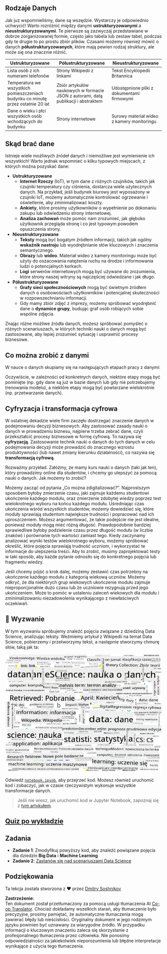 <!--
CO_OP_TRANSLATOR_METADATA:
{
  "original_hash": "2583a9894af7123b2fcae3376b14c035",
  "translation_date": "2025-08-24T21:29:24+00:00",
  "source_file": "1-Introduction/01-defining-data-science/README.md",
  "language_code": "pl"
}
-->
## Rodzaje Danych

Jak już wspomnieliśmy, dane są wszędzie. Wystarczy je odpowiednio uchwycić! Warto rozróżnić między danymi **ustrukturyzowanymi** a **nieustrukturyzowanymi**. Te pierwsze są zazwyczaj przedstawiane w dobrze zorganizowanej formie, często jako tabela lub zestaw tabel, podczas gdy te drugie to po prostu zbiór plików. Czasami możemy również mówić o danych **półustrukturyzowanych**, które mają pewien rodzaj struktury, ale może się ona znacznie różnić.

| Ustrukturyzowane                                                             | Półustrukturyzowane                                                                           | Nieustrukturyzowane                     |
| --------------------------------------------------------------------------- | -------------------------------------------------------------------------------------------- | --------------------------------------- |
| Lista osób z ich numerami telefonów                                         | Strony Wikipedii z linkami                                                                   | Tekst Encyklopedii Britannica           |
| Temperatura we wszystkich pomieszczeniach budynku co minutę przez ostatnie 20 lat | Zbiór artykułów naukowych w formacie JSON z autorami, datą publikacji i abstraktem           | Udostępnione pliki z dokumentami firmowymi |
| Dane o wieku i płci wszystkich osób wchodzących do budynku                  | Strony internetowe                                                                           | Surowy materiał wideo z kamery monitoringu |

## Skąd brać dane

Istnieje wiele możliwych źródeł danych i niemożliwe jest wymienienie ich wszystkich! Warto jednak wspomnieć o kilku typowych miejscach, z których można pozyskać dane:

* **Ustrukturyzowane**
  - **Internet Rzeczy** (IoT), w tym dane z różnych czujników, takich jak czujniki temperatury czy ciśnienia, dostarcza wiele użytecznych danych. Na przykład, jeśli budynek biurowy jest wyposażony w czujniki IoT, możemy automatycznie kontrolować ogrzewanie i oświetlenie, aby zminimalizować koszty.
  - **Ankiety**, które prosimy użytkowników o wypełnienie po dokonaniu zakupu lub odwiedzeniu strony internetowej.
  - **Analiza zachowań** może pomóc nam zrozumieć, jak głęboko użytkownik przegląda stronę i co jest typowym powodem opuszczenia strony.
* **Nieustrukturyzowane**
  - **Teksty** mogą być bogatym źródłem informacji, takich jak ogólny **wskaźnik nastroju** lub wyodrębnianie słów kluczowych i znaczenia semantycznego.
  - **Obrazy** lub **wideo**. Materiał wideo z kamery monitoringu może być użyty do oszacowania natężenia ruchu na drodze i informowania ludzi o potencjalnych korkach.
  - **Logi** serwerów internetowych mogą być używane do zrozumienia, które strony naszej witryny są najczęściej odwiedzane i jak długo.
* **Półustrukturyzowane**
  - **Grafy sieci społecznościowych** mogą być świetnym źródłem danych o osobowościach użytkowników i potencjalnej skuteczności w rozpowszechnianiu informacji.
  - Gdy mamy zbiór zdjęć z imprezy, możemy spróbować wyodrębnić dane o **dynamice grupy**, budując graf osób robiących sobie wspólne zdjęcia.

Znając różne możliwe źródła danych, możesz spróbować pomyśleć o różnych scenariuszach, w których techniki nauki o danych mogą być zastosowane, aby lepiej zrozumieć sytuację i usprawnić procesy biznesowe.

## Co można zrobić z danymi

W nauce o danych skupiamy się na następujących etapach pracy z danymi:

Oczywiście, w zależności od konkretnych danych, niektóre etapy mogą być pominięte (np. gdy dane są już w bazie danych lub gdy nie potrzebujemy trenowania modelu), a niektóre etapy mogą być powtarzane wielokrotnie (np. przetwarzanie danych).

## Cyfryzacja i transformacja cyfrowa

W ostatniej dekadzie wiele firm zaczęło dostrzegać znaczenie danych w podejmowaniu decyzji biznesowych. Aby zastosować zasady nauki o danych w prowadzeniu biznesu, najpierw trzeba zebrać dane, czyli przekształcić procesy biznesowe w formę cyfrową. To nazywa się **cyfryzacją**. Zastosowanie technik nauki o danych do tych danych w celu podejmowania decyzji może prowadzić do znacznego wzrostu produktywności (lub nawet zmiany kierunku działalności), co nazywa się **transformacją cyfrową**.

Rozważmy przykład. Załóżmy, że mamy kurs nauki o danych (taki jak ten), który prowadzimy online dla studentów, i chcemy go ulepszyć za pomocą nauki o danych. Jak możemy to zrobić?

Możemy zacząć od pytania „Co można zdigitalizować?”. Najprostszym sposobem byłoby zmierzenie czasu, jaki zajmuje każdemu studentowi ukończenie każdego modułu, oraz zmierzenie zdobytej wiedzy poprzez test wielokrotnego wyboru na końcu każdego modułu. Uśredniając czas ukończenia wśród wszystkich studentów, możemy dowiedzieć się, które moduły sprawiają studentom największe trudności i popracować nad ich uproszczeniem.
Możesz argumentować, że takie podejście nie jest idealne, ponieważ moduły mogą mieć różną długość. Prawdopodobnie bardziej sprawiedliwe byłoby podzielenie czasu przez długość modułu (w liczbie znaków) i porównanie tych wartości zamiast tego.
Kiedy zaczynamy analizować wyniki testów wielokrotnego wyboru, możemy spróbować określić, które pojęcia sprawiają trudność uczniom, i wykorzystać te informacje do ulepszenia treści. Aby to zrobić, musimy zaprojektować testy w taki sposób, aby każde pytanie odnosiło się do konkretnego pojęcia lub fragmentu wiedzy.

Jeśli chcemy pójść o krok dalej, możemy zestawić czas potrzebny na ukończenie każdego modułu z kategorią wiekową uczniów. Możemy odkryć, że dla niektórych grup wiekowych ukończenie modułu zajmuje nieproporcjonalnie dużo czasu lub że uczniowie rezygnują przed jego ukończeniem. Może to pomóc w ustaleniu zaleceń wiekowych dla modułu i zminimalizowaniu niezadowolenia wynikającego z niewłaściwych oczekiwań.

## 🚀 Wyzwanie

W tym wyzwaniu spróbujemy znaleźć pojęcia związane z dziedziną Data Science, analizując teksty. Weźmiemy artykuł z Wikipedii na temat Data Science, pobierzemy i przetworzymy tekst, a następnie stworzymy chmurę słów, taką jak ta:

![Chmura słów dla Data Science](../../../../translated_images/ds_wordcloud.664a7c07dca57de017c22bf0498cb40f898d48aa85b3c36a80620fea12fadd42.pl.png)

Odwiedź [`notebook.ipynb`](../../../../../../../../../1-Introduction/01-defining-data-science/notebook.ipynb ':ignore'), aby przejrzeć kod. Możesz również uruchomić kod i zobaczyć, jak w czasie rzeczywistym wykonuje wszystkie transformacje danych.

> Jeśli nie wiesz, jak uruchomić kod w Jupyter Notebook, zapoznaj się z [tym artykułem](https://soshnikov.com/education/how-to-execute-notebooks-from-github/).

## [Quiz po wykładzie](https://purple-hill-04aebfb03.1.azurestaticapps.net/quiz/1)

## Zadania

* **Zadanie 1**: Zmodyfikuj powyższy kod, aby znaleźć powiązane pojęcia dla dziedzin **Big Data** i **Machine Learning**  
* **Zadanie 2**: [Zastanów się nad scenariuszami Data Science](assignment.md)

## Podziękowania

Ta lekcja została stworzona z ♥️ przez [Dmitry Soshnikov](http://soshnikov.com)

**Zastrzeżenie**:  
Ten dokument został przetłumaczony za pomocą usługi tłumaczenia AI [Co-op Translator](https://github.com/Azure/co-op-translator). Chociaż dokładamy wszelkich starań, aby tłumaczenie było precyzyjne, prosimy pamiętać, że automatyczne tłumaczenia mogą zawierać błędy lub nieścisłości. Oryginalny dokument w jego rodzimym języku powinien być uznawany za wiarygodne źródło. W przypadku informacji o kluczowym znaczeniu zaleca się skorzystanie z profesjonalnego tłumaczenia przez człowieka. Nie ponosimy odpowiedzialności za jakiekolwiek nieporozumienia lub błędne interpretacje wynikające z użycia tego tłumaczenia.